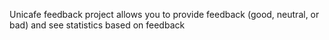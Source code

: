 Unicafe feedback project
allows you to provide feedback (good, neutral, or bad) and see statistics based on feedback